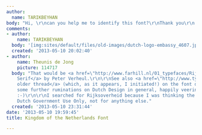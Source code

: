 ```yaml
---
author:
  name: TARIKBEYHAN
body: "Hi, \r\ncan you help me to identify this font?\r\nThank you\r\n:)"
comments:
- author:
    name: TARIKBEYHAN
  body: '[img:sites/default/files/old-images/dutch-logo-embassy_4607.jpg]'
  created: '2013-05-10 20:02:40'
- author:
    name: Theunis de Jong
    picture: 114717
  body: "That would be <a href=\"http://www.farhill.nl/01_typefaces/Rijksoverheid.html\">Rijksoverheid
    Serif</a> by Peter Verheul.\r\n\r\nSee also <a href=\"http://www.typophile.com/node/51601\">this
    older thread</a> (which, as it appears, I initiated!) on the font design, and
    some further ruminations on Dutch Design in general, happily veering off-topic
    :-)\r\n\r\nI searched for Rijksoverheid because I was thinking the font is for
    Dutch Government Use Only, not for anything else."
  created: '2013-05-10 23:31:44'
date: '2013-05-10 19:59:45'
title: Kingdom of the Netherlands Font

---
```


